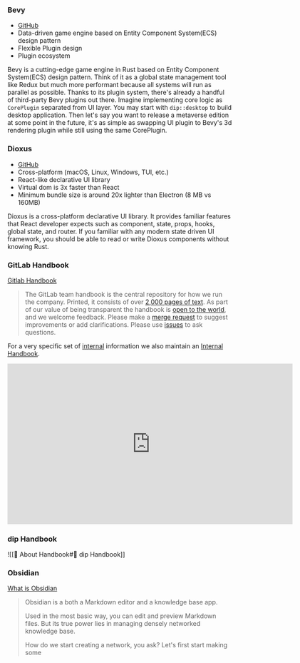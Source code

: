 ### Bevy

- [GitHub](https://github.com/bevyengine/bevy)
- Data-driven game engine based on Entity Component System(ECS) design pattern
- Flexible Plugin design
- Plugin ecosystem

Bevy is a cutting-edge game engine in Rust based on Entity Component System(ECS) design pattern. Think of it as a global state management tool like Redux but much more performant because all systems will run as parallel as possible. Thanks to its plugin system, there's already a handful of third-party Bevy plugins out there. Imagine implementing core logic as `CorePlugin` separated from UI layer. You may start with `dip::desktop` to build desktop application. Then let's say you want to release a metaverse edition at some point in the future, it's as simple as swapping UI plugin to Bevy's 3d rendering plugin while still using the same CorePlugin.

### Dioxus

- [GitHub](https://github.com/DioxusLabs/dioxus)
- Cross-platform (macOS, Linux, Windows, TUI, etc.)
- React-like declarative UI library
- Virtual dom is 3x faster than React
- Minimum bundle size is around 20x lighter than Electron (8 MB vs 160MB)

Dioxus is a cross-platform declarative UI library. It provides familiar features that React developer expects such as component, state, props, hooks, global state, and router. If you familiar with any modern state driven UI framework, you should be able to read or write Dioxus components without knowing Rust. 

### GitLab Handbook

[Gitlab Handbook](https://about.gitlab.com/handbook/)

>The GitLab team handbook is the central repository for how we run the company. Printed, it consists of over [2,000 pages of text](https://about.gitlab.com/handbook/about/#count-handbook-pages). As part of our value of being transparent the handbook is [open to the world](https://gitlab.com/gitlab-com/www-gitlab-com/tree/master/sites/handbook/source/handbook), and we welcome feedback. Please make a [merge request](https://gitlab.com/gitlab-com/www-gitlab-com/merge_requests) to suggest improvements or add clarifications. Please use [issues](https://gitlab.com/gitlab-com/www-gitlab-com/issues) to ask questions.

For a very specific set of [internal](https://about.gitlab.com/handbook/communication/confidentiality-levels/#internal) information we also maintain an [Internal Handbook](https://internal-handbook.gitlab.io/).

  <iframe id="ytplayer" type="text/html" width="640" height="360"
	  src="https://www.youtube.com/embed/3HHyjAV3hYE?origin=http://example.com"
	  frameborder="0"></iframe>
	  

### dip Handbook

![[📕 About Handbook#📕 dip Handbook]]

### Obsidian

[What is Obsidian](https://help.obsidian.md/Obsidian/Obsidian#What+is+Obsidian)

> Obsidian is a both a Markdown editor and a knowledge base app.
> 
> Used in the most basic way, you can edit and preview Markdown files. But its true power lies in managing densely networked knowledge base.
> 
> How do we start creating a network, you ask? Let's first start making some
